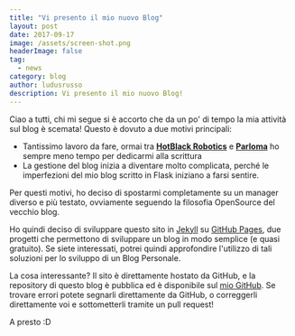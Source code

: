 ```yaml
---
title: "Vi presento il mio nuovo Blog"
layout: post
date: 2017-09-17
image: /assets/screen-shot.png
headerImage: false
tag:
  - news
category: blog
author: ludusrusso
description: Vi presento il mio nuovo Blog!
---
```


Ciao a tutti,
chi mi segue si è accorto che da un po' di tempo la mia attività sul blog
è scemata! Questo è dovuto a due motivi principali:

 - Tantissimo lavoro da fare, ormai tra **[HotBlack Robotics](http://hotblackrobotics.com)** e **[Parloma](http://parloma.github.com)** ho sempre meno tempo per dedicarmi alla scrittura
 - La gestione del blog inizia a diventare molto complicata, perché le imperfezioni del mio blog scritto in Flask iniziano a farsi sentire.

Per questi motivi, ho deciso di spostarmi completamente su un manager diverso e più testato,
ovviamente seguendo la filosofia OpenSource del vecchio blog.

Ho quindi deciso di sviluppare questo sito in [Jekyll](https://jekyllrb.com/) su [GitHub Pages](https://pages.github.com/),
due progetti che permettono di sviluppare un blog in modo semplice (e quasi gratuito).
Se siete interessati, potrei quindi approfondire l'utilizzo di tali soluzioni per lo sviluppo di un Blog Personale.

La cosa interessante? Il sito è direttamente hostato da GitHub, e la repository di questo blog è pubblica ed è disponibile sul [mio GitHub](http://github.com/ludusrusso/ludusrusso.github.io). Se trovare errori potete segnarli direttamente da GitHub, o correggerli direttamente voi e sottometterli tramite un pull request!

A presto :D
